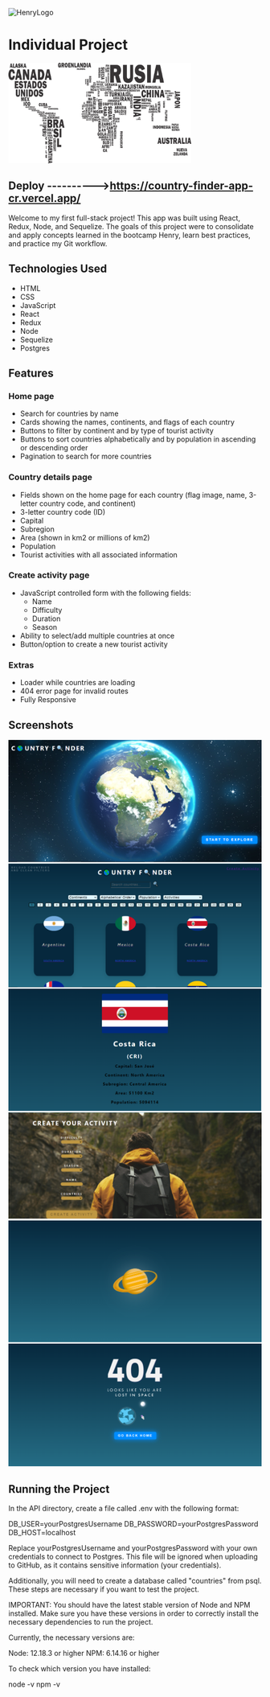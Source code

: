 ![HenryLogo](https://d31uz8lwfmyn8g.cloudfront.net/Assets/logo-henry-white-lg.png)

# Individual Project 
<p align="left">
  <img height="200" src="./countries.png" />
</p>

## Deploy ---------->https://country-finder-app-cr.vercel.app/ 

Welcome to my first full-stack project! This app was built using React, Redux, Node, and Sequelize. The goals of this project were to consolidate and apply concepts learned in the bootcamp Henry, learn best practices, and practice my Git workflow.

## Technologies Used
- HTML
- CSS
- JavaScript
- React
- Redux
- Node
- Sequelize
- Postgres

## Features

### Home page
- Search for countries by name
- Cards showing the names, continents, and flags of each country
- Buttons to filter by continent and by type of tourist activity
- Buttons to sort countries alphabetically and by population in ascending or descending order
- Pagination to search for more countries

### Country details page
- Fields shown on the home page for each country (flag image, name, 3-letter country code, and continent)
- 3-letter country code (ID)
- Capital
- Subregion
- Area (shown in km2 or millions of km2)
- Population
- Tourist activities with all associated information

### Create activity page
- JavaScript controlled form with the following fields:
  - Name
  - Difficulty
  - Duration
  - Season
- Ability to select/add multiple countries at once
- Button/option to create a new tourist activity

### Extras
- Loader while countries are loading
- 404 error page for invalid routes
- Fully Responsive 

## Screenshots

![Screenshot of country details page](/screenshots/Landing.png)
![Screenshot of home page](/screenshots/home.png)
![Screenshot of country details page](/screenshots/detail.png)
![Screenshot of country details page](/screenshots/Creation.png)
![Screenshot of country details page](/screenshots/Loader.png)
![Screenshot of country details page](/screenshots/error404.png)

## Running the Project

In the API directory, create a file called .env with the following format:

DB_USER=yourPostgresUsername
DB_PASSWORD=yourPostgresPassword
DB_HOST=localhost

Replace yourPostgresUsername and yourPostgresPassword with your own credentials to connect to Postgres. This file will be ignored when uploading to GitHub, as it contains sensitive information (your credentials).

Additionally, you will need to create a database called "countries" from psql. These steps are necessary if you want to test the project.


IMPORTANT: You should have the latest stable version of Node and NPM installed. Make sure you have these versions in order to correctly install the necessary dependencies to run the project.

Currently, the necessary versions are:

Node: 12.18.3 or higher
NPM: 6.14.16 or higher

To check which version you have installed:

node -v
npm -v
